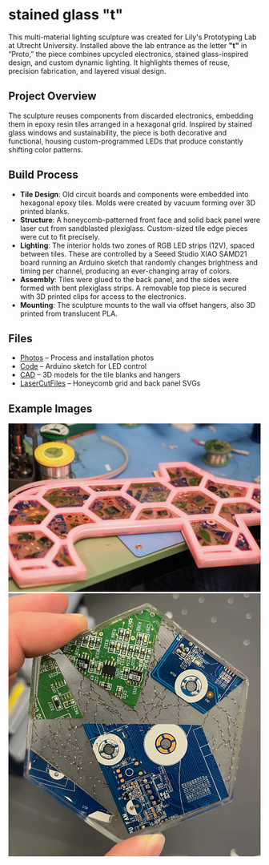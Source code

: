 # stained glass "t"

This multi-material lighting sculpture was created for Lily's Prototyping Lab at Utrecht University. Installed above the lab entrance as the letter **"t"** in “Proto,” the piece combines upcycled electronics, stained glass-inspired design, and custom dynamic lighting. It highlights themes of reuse, precision fabrication, and layered visual design.

## Project Overview

The sculpture reuses components from discarded electronics, embedding them in epoxy resin tiles arranged in a hexagonal grid. Inspired by stained glass windows and sustainability, the piece is both decorative and functional, housing custom-programmed LEDs that produce constantly shifting color patterns.

## Build Process

- **Tile Design**: Old circuit boards and components were embedded into hexagonal epoxy tiles. Molds were created by vacuum forming over 3D printed blanks.
- **Structure**: A honeycomb-patterned front face and solid back panel were laser cut from sandblasted plexiglass. Custom-sized tile edge pieces were cut to fit precisely.
- **Lighting**: The interior holds two zones of RGB LED strips (12V), spaced between tiles. These are controlled by a Seeed Studio XIAO SAMD21 board running an Arduino sketch that randomly changes brightness and timing per channel, producing an ever-changing array of colors.
- **Assembly**: Tiles were glued to the back panel, and the sides were formed with bent plexiglass strips. A removable top piece is secured with 3D printed clips for access to the electronics.
- **Mounting**: The sculpture mounts to the wall via offset hangers, also 3D printed from translucent PLA.

## Files

- [Photos](Photos) – Process and installation photos  
- [Code](Code) – Arduino sketch for LED control  
- [CAD](CAD) – 3D models for the tile blanks and hangers  
- [LaserCutFiles](LaserCutFiles) – Honeycomb grid and back panel SVGs

## Example Images

![Image of the t with red LEDs](/StainedGlass"t"/Photos/RedLEDs.jpeg)
![Close up of one of the epoxy tiles](/StainedGlass"t"/Photos/Tile_1.jpeg)
